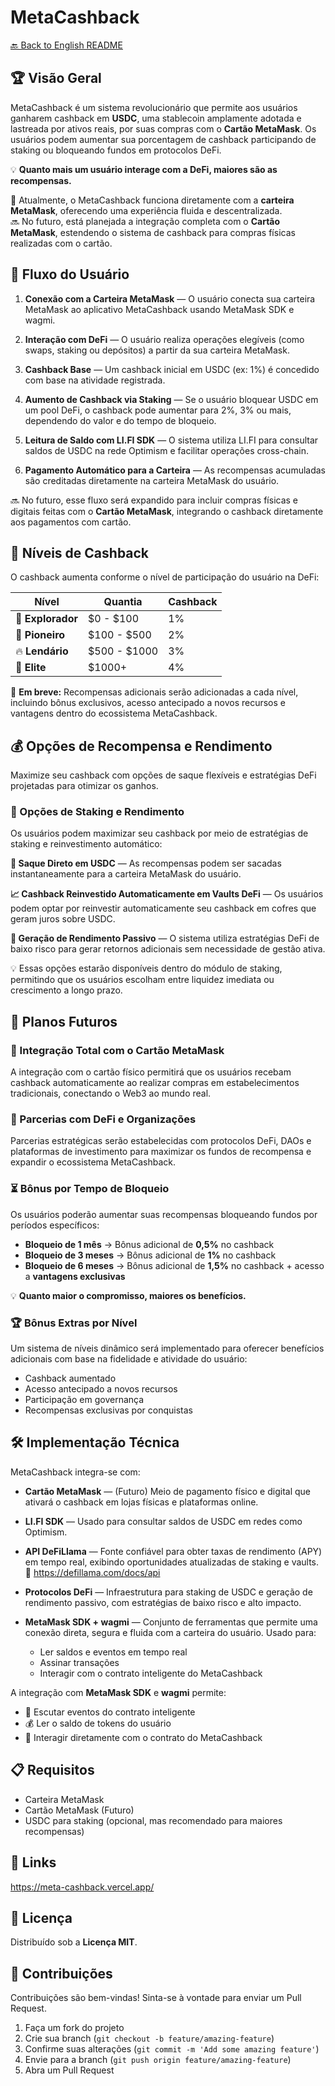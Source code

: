 # MetaCashback

[🔙 Back to English README](../README.md)

## 🏆 Visão Geral
MetaCashback é um sistema revolucionário que permite aos usuários ganharem cashback em **USDC**, uma stablecoin amplamente adotada e lastreada por ativos reais, por suas compras com o **Cartão MetaMask**. Os usuários podem aumentar sua porcentagem de cashback participando de staking ou bloqueando fundos em protocolos DeFi.

💡 **Quanto mais um usuário interage com a DeFi, maiores são as recompensas.**

🔗 Atualmente, o MetaCashback funciona diretamente com a **carteira MetaMask**, oferecendo uma experiência fluida e descentralizada.  
🔜 No futuro, está planejada a integração completa com o **Cartão MetaMask**, estendendo o sistema de cashback para compras físicas realizadas com o cartão.

## 🚀 Fluxo do Usuário

1. **Conexão com a Carteira MetaMask** — O usuário conecta sua carteira MetaMask ao aplicativo MetaCashback usando MetaMask SDK e wagmi.

2. **Interação com DeFi** — O usuário realiza operações elegíveis (como swaps, staking ou depósitos) a partir da sua carteira MetaMask.

3. **Cashback Base** — Um cashback inicial em USDC (ex: 1%) é concedido com base na atividade registrada.

4. **Aumento de Cashback via Staking** — Se o usuário bloquear USDC em um pool DeFi, o cashback pode aumentar para 2%, 3% ou mais, dependendo do valor e do tempo de bloqueio.

5. **Leitura de Saldo com LI.FI SDK** — O sistema utiliza LI.FI para consultar saldos de USDC na rede Optimism e facilitar operações cross-chain.

6. **Pagamento Automático para a Carteira** — As recompensas acumuladas são creditadas diretamente na carteira MetaMask do usuário.

🔜 No futuro, esse fluxo será expandido para incluir compras físicas e digitais feitas com o **Cartão MetaMask**, integrando o cashback diretamente aos pagamentos com cartão.

## 🎯 Níveis de Cashback

O cashback aumenta conforme o nível de participação do usuário na DeFi:

| Nível | Quantia | Cashback |
|-------|---------|----------|
| 🔰 **Explorador** | $0 - $100 | 1% |
| 🚀 **Pioneiro** | $100 - $500 | 2% |
| 🔥 **Lendário** | $500 - $1000 | 3% |
| 👑 **Elite** | $1000+ | 4% |

🎁 **Em breve:** Recompensas adicionais serão adicionadas a cada nível, incluindo bônus exclusivos, acesso antecipado a novos recursos e vantagens dentro do ecossistema MetaCashback.

## 💰 Opções de Recompensa e Rendimento

Maximize seu cashback com opções de saque flexíveis e estratégias DeFi projetadas para otimizar os ganhos.

### 🔄 Opções de Staking e Rendimento

Os usuários podem maximizar seu cashback por meio de estratégias de staking e reinvestimento automático:

**💸 Saque Direto em USDC** — As recompensas podem ser sacadas instantaneamente para a carteira MetaMask do usuário.

**📈 Cashback Reinvestido Automaticamente em Vaults DeFi** — Os usuários podem optar por reinvestir automaticamente seu cashback em cofres que geram juros sobre USDC.

**🛌 Geração de Rendimento Passivo** — O sistema utiliza estratégias DeFi de baixo risco para gerar retornos adicionais sem necessidade de gestão ativa.

💡 Essas opções estarão disponíveis dentro do módulo de staking, permitindo que os usuários escolham entre liquidez imediata ou crescimento a longo prazo.

## 🔮 Planos Futuros

### 🔗 Integração Total com o Cartão MetaMask
A integração com o cartão físico permitirá que os usuários recebam cashback automaticamente ao realizar compras em estabelecimentos tradicionais, conectando o Web3 ao mundo real.

### 🤝 Parcerias com DeFi e Organizações
Parcerias estratégicas serão estabelecidas com protocolos DeFi, DAOs e plataformas de investimento para maximizar os fundos de recompensa e expandir o ecossistema MetaCashback.

### ⏳ Bônus por Tempo de Bloqueio
Os usuários poderão aumentar suas recompensas bloqueando fundos por períodos específicos:

- **Bloqueio de 1 mês** → Bônus adicional de **0,5%** no cashback  
- **Bloqueio de 3 meses** → Bônus adicional de **1%** no cashback  
- **Bloqueio de 6 meses** → Bônus adicional de **1,5%** no cashback + acesso a **vantagens exclusivas**

💡 **Quanto maior o compromisso, maiores os benefícios.**

### 🏆 Bônus Extras por Nível
Um sistema de níveis dinâmico será implementado para oferecer benefícios adicionais com base na fidelidade e atividade do usuário:

- Cashback aumentado  
- Acesso antecipado a novos recursos  
- Participação em governança  
- Recompensas exclusivas por conquistas

## 🛠️ Implementação Técnica

MetaCashback integra-se com:

- **Cartão MetaMask** — (Futuro) Meio de pagamento físico e digital que ativará o cashback em lojas físicas e plataformas online.

- **LI.FI SDK** — Usado para consultar saldos de USDC em redes como Optimism.

- **API DeFiLlama** — Fonte confiável para obter taxas de rendimento (APY) em tempo real, exibindo oportunidades atualizadas de staking e vaults.  
  📎 https://defillama.com/docs/api

- **Protocolos DeFi** — Infraestrutura para staking de USDC e geração de rendimento passivo, com estratégias de baixo risco e alto impacto.

- **MetaMask SDK + wagmi** — Conjunto de ferramentas que permite uma conexão direta, segura e fluida com a carteira do usuário. Usado para:
  - Ler saldos e eventos em tempo real  
  - Assinar transações  
  - Interagir com o contrato inteligente do MetaCashback

A integração com **MetaMask SDK** e **wagmi** permite:

- 📡 Escutar eventos do contrato inteligente  
- 💰 Ler o saldo de tokens do usuário  
- 🤝 Interagir diretamente com o contrato do MetaCashback

## 📋 Requisitos

- Carteira MetaMask  
- Cartão MetaMask (Futuro)  
- USDC para staking (opcional, mas recomendado para maiores recompensas)

## 🔗 Links

https://meta-cashback.vercel.app/

## 📄 Licença

Distribuído sob a **Licença MIT**.

## 👥 Contribuições

Contribuições são bem-vindas! Sinta-se à vontade para enviar um Pull Request.

1. Faça um fork do projeto  
2. Crie sua branch (`git checkout -b feature/amazing-feature`)  
3. Confirme suas alterações (`git commit -m 'Add some amazing feature'`)  
4. Envie para a branch (`git push origin feature/amazing-feature`)  
5. Abra um Pull Request